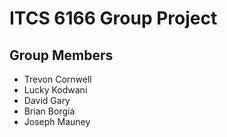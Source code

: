 # ITCS 6166 Group Project

## Group Members

- Trevon Cornwell
- Lucky Kodwani
- David Gary
- Brian Borgia
- Joseph Mauney
